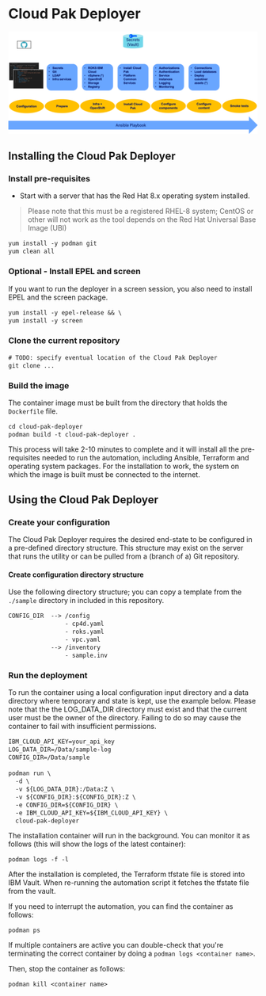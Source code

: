 # Cloud Pak Deployer

![Provisioner pipeline](/images/Provisioner-pipeline.png)

## Installing the Cloud Pak Deployer

### Install pre-requisites
* Start with a server that has the Red Hat 8.x operating system installed.

> Please note that this must be a registered RHEL-8 system; CentOS or other will not work as the tool depends on the Red Hat Universal Base Image (UBI)
```
yum install -y podman git
yum clean all
```

### Optional - Install EPEL and screen
If you want to run the deployer in a screen session, you also need to install EPEL and the screen package.
```
yum install -y epel-release && \
yum install -y screen
```

### Clone the current repository
```
# TODO: specify eventual location of the Cloud Pak Deployer
git clone ...
```

### Build the image
The container image must be built from the directory that holds the `Dockerfile` file.
```
cd cloud-pak-deployer
podman build -t cloud-pak-deployer .
```

This process will take 2-10 minutes to complete and it will install all the pre-requisites needed to run the automation, including Ansible, Terraform and operating system packages. For the installation to work, the system on which the image is built must be connected to the internet.

## Using the Cloud Pak Deployer

### Create your configuration
The Cloud Pak Deployer requires the desired end-state to be configured in a pre-defined directory structure. This structure may exist on the server that runs the utility or can be pulled from a (branch of a) Git repository. 

#### Create configuration directory structure
Use the following directory structure; you can copy a template from the `./sample` directory in included in this repository.
```
CONFIG_DIR  --> /config
                - cp4d.yaml
                - roks.yaml
                - vpc.yaml
            --> /inventory
                - sample.inv
```

### Run the deployment
To run the container using a local configuration input directory and a data directory where temporary and state is kept, use the example below. Please note that the the LOG_DATA_DIR directory must exist and that the current user must be the owner of the directory. Failing to do so may cause the container to fail with insufficient permissions.
```
IBM_CLOUD_API_KEY=your_api_key
LOG_DATA_DIR=/Data/sample-log
CONFIG_DIR=/Data/sample

podman run \
  -d \
  -v ${LOG_DATA_DIR}:/Data:Z \
  -v ${CONFIG_DIR}:${CONFIG_DIR}:Z \
  -e CONFIG_DIR=${CONFIG_DIR} \
  -e IBM_CLOUD_API_KEY=${IBM_CLOUD_API_KEY} \
  cloud-pak-deployer
```

The installation container will run in the background. You can monitor it as follows (this will show the logs of the latest container):
```
podman logs -f -l
```

After the installation is completed, the Terraform tfstate file is stored into IBM Vault. When re-running the automation script it fetches the tfstate file from the vault.

If you need to interrupt the automation, you can find the container as follows:
```
podman ps
```

If multiple containers are active you can double-check that you're terminating the correct container by doing a `podman logs <container name>`.

Then, stop the container as follows:
```
podman kill <container name>
```
